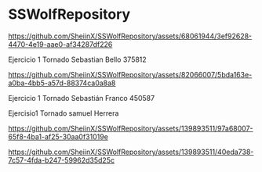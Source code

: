 # SSWolfRepository    
https://github.com/SheiinX/SSWolfRepository/assets/68061944/3ef92628-4470-4e19-aae0-af34287df226



Ejercicio 1 Tornado Sebastian Bello 375812






https://github.com/SheiinX/SSWolfRepository/assets/82066007/5bda163e-a0ba-4bb5-a57d-88374ca0a8a8


Ejercicio 1 Tornado Sebastián Franco 450587


Ejercisio1 Tornado samuel Herrera


https://github.com/SheiinX/SSWolfRepository/assets/139893511/97a68007-65f8-4ba1-af25-30aa0f31019e







https://github.com/SheiinX/SSWolfRepository/assets/139893511/40eda738-7c57-4fda-b247-59962d35d25c

